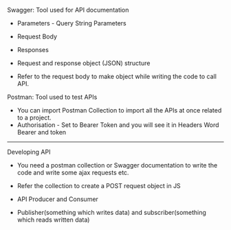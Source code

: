 Swagger: Tool used for API documentation

- Parameters - Query String Parameters
- Request Body
- Responses
- Request and response object (JSON) structure

- Refer to the request body to make object while writing the code to call API.

Postman: Tool used to test APIs

- You can import Postman Collection to import all the APIs at once related to a project.
- Authorisation - Set to Bearer Token and you will see it in Headers Word Bearer and token

---

Developing API

- You need a postman collection or Swagger documentation to write the code and write some ajax requests etc.
- Refer the collection to create a POST request object in JS

- API Producer and Consumer
- Publisher(something which writes data) and subscriber(something which reads written data)
